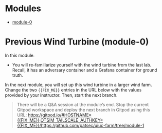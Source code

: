 # Modules

* [module-0](#previous-wind-turbine-module-0)

# Previous Wind Turbine (module-0)

In this module:

* You will re-familiarize yourself with the wind turbine from the last lab.
  Recall, it has an adversary container and a Grafana container for ground
  truth.

In the next module, you will set up this wind turbine in a larger wind farm.
Change the two `{{FIX_ME}}` entries in the URL below with the values provided by
your instructor. Then, start the next branch.

> There will be a Q&A session at the module’s end. Stop the current Gitpod
> workspace and deploy the next branch in Gitpod using this URL:
> https://gitpod.io/#HOSTNAME={{FIX_ME}},OTSIM_TAILSCALE_AUTHKEY={{FIX_ME}}/https://github.com/patsec/uiuc-farm/tree/module-1
